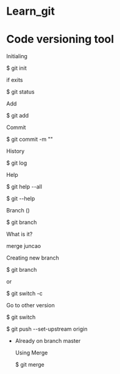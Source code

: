 # Learn_git

# Code versioning tool 


Initialing 

$ git init <under the project> 

if exits 

$ git status 

Add

$ git add <file>

Commit 

$ git commit -m "<message>"

History

$ git log

Help 

$ git help --all 

$ git <command> --help


Branch ()

$ git branch 

What is it? 

merge juncao 


Creating new branch

$ git branch <name>

or 

$ git switch -c <name>

Go to other version 

$ git switch <name>

$ git push --set-upstream origin <name branch>

* Already on branch master

	Using Merge
	
	$ git merge <name branch>





